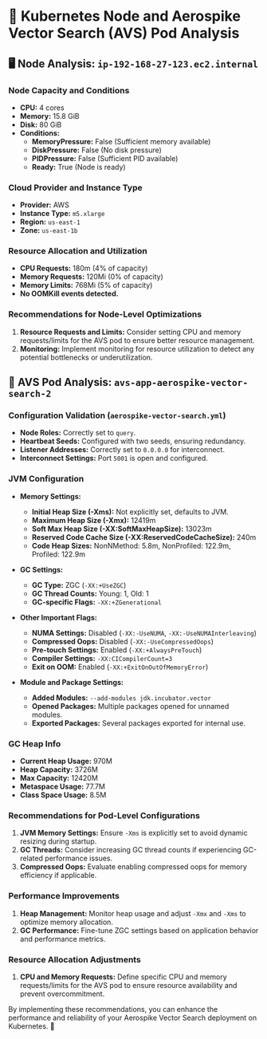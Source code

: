 # 🚀 Kubernetes Node and Aerospike Vector Search (AVS) Pod Analysis

## 🖥️ Node Analysis: `ip-192-168-27-123.ec2.internal`

### Node Capacity and Conditions
- **CPU:** 4 cores
- **Memory:** 15.8 GiB
- **Disk:** 80 GiB
- **Conditions:**
  - **MemoryPressure:** False (Sufficient memory available)
  - **DiskPressure:** False (No disk pressure)
  - **PIDPressure:** False (Sufficient PID available)
  - **Ready:** True (Node is ready)

### Cloud Provider and Instance Type
- **Provider:** AWS
- **Instance Type:** `m5.xlarge`
- **Region:** `us-east-1`
- **Zone:** `us-east-1b`

### Resource Allocation and Utilization
- **CPU Requests:** 180m (4% of capacity)
- **Memory Requests:** 120Mi (0% of capacity)
- **Memory Limits:** 768Mi (5% of capacity)
- **No OOMKill events detected.**

### Recommendations for Node-Level Optimizations
1. **Resource Requests and Limits:** Consider setting CPU and memory requests/limits for the AVS pod to ensure better resource management.
2. **Monitoring:** Implement monitoring for resource utilization to detect any potential bottlenecks or underutilization.

## 🧵 AVS Pod Analysis: `avs-app-aerospike-vector-search-2`

### Configuration Validation (`aerospike-vector-search.yml`)
- **Node Roles:** Correctly set to `query`.
- **Heartbeat Seeds:** Configured with two seeds, ensuring redundancy.
- **Listener Addresses:** Correctly set to `0.0.0.0` for interconnect.
- **Interconnect Settings:** Port `5001` is open and configured.

### JVM Configuration
- **Memory Settings:**
  - **Initial Heap Size (-Xms):** Not explicitly set, defaults to JVM.
  - **Maximum Heap Size (-Xmx):** 12419m
  - **Soft Max Heap Size (-XX:SoftMaxHeapSize):** 13023m
  - **Reserved Code Cache Size (-XX:ReservedCodeCacheSize):** 240m
  - **Code Heap Sizes:** NonNMethod: 5.8m, NonProfiled: 122.9m, Profiled: 122.9m

- **GC Settings:**
  - **GC Type:** ZGC (`-XX:+UseZGC`)
  - **GC Thread Counts:** Young: 1, Old: 1
  - **GC-specific Flags:** `-XX:+ZGenerational`

- **Other Important Flags:**
  - **NUMA Settings:** Disabled (`-XX:-UseNUMA`, `-XX:-UseNUMAInterleaving`)
  - **Compressed Oops:** Disabled (`-XX:-UseCompressedOops`)
  - **Pre-touch Settings:** Enabled (`-XX:+AlwaysPreTouch`)
  - **Compiler Settings:** `-XX:CICompilerCount=3`
  - **Exit on OOM:** Enabled (`-XX:+ExitOnOutOfMemoryError`)

- **Module and Package Settings:**
  - **Added Modules:** `--add-modules jdk.incubator.vector`
  - **Opened Packages:** Multiple packages opened for unnamed modules.
  - **Exported Packages:** Several packages exported for internal use.

### GC Heap Info
- **Current Heap Usage:** 970M
- **Heap Capacity:** 3726M
- **Max Capacity:** 12420M
- **Metaspace Usage:** 77.7M
- **Class Space Usage:** 8.5M

### Recommendations for Pod-Level Configurations
1. **JVM Memory Settings:** Ensure `-Xms` is explicitly set to avoid dynamic resizing during startup.
2. **GC Threads:** Consider increasing GC thread counts if experiencing GC-related performance issues.
3. **Compressed Oops:** Evaluate enabling compressed oops for memory efficiency if applicable.

### Performance Improvements
1. **Heap Management:** Monitor heap usage and adjust `-Xmx` and `-Xms` to optimize memory allocation.
2. **GC Performance:** Fine-tune ZGC settings based on application behavior and performance metrics.

### Resource Allocation Adjustments
1. **CPU and Memory Requests:** Define specific CPU and memory requests/limits for the AVS pod to ensure resource availability and prevent overcommitment.

By implementing these recommendations, you can enhance the performance and reliability of your Aerospike Vector Search deployment on Kubernetes. 🌟
